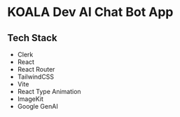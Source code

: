 # KOALA Dev AI Chat Bot App

## Tech Stack

- Clerk
- React
- React Router
- TailwindCSS
- Vite
- React Type Animation
- ImageKit
- Google GenAI
